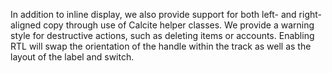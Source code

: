 In addition to inline display, we also provide support for both left- and right- aligned copy through use of Calcite helper classes. We provide a warning style for destructive actions, such as deleting items or accounts. Enabling RTL will swap the orientation of the handle within the track as well as the layout of the label and switch.

